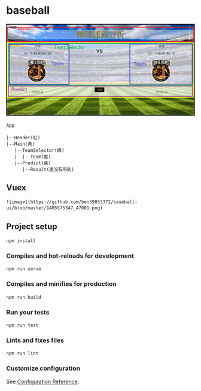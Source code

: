 # baseball

![image](https://github.com/ben39053372/baseball-ui/blob/master/baseball.PNG)

```
App

|--Header(紅)
|--Main(黃)
   |--TeamSelector(綠)
   |  |--Team(藍)
   |--Predict(紫)
      |--Result(還沒有用到)
```
## Vuex
```
![image](https://github.com/ben39053372/baseball-ui/blob/master/1485575347_47001.png)
```
## Project setup
```
npm install
```

### Compiles and hot-reloads for development
```
npm run serve
```

### Compiles and minifies for production
```
npm run build
```

### Run your tests
```
npm run test
```

### Lints and fixes files
```
npm run lint
```

### Customize configuration
See [Configuration Reference](https://cli.vuejs.org/config/).
